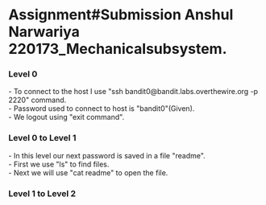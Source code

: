 <h1>Assignment#Submission Anshul Narwariya 220173_Mechanicalsubsystem.</h1>
<h3>Level 0</h3>
- To connect to the host I use "ssh bandit0@bandit.labs.overthewire.org -p 2220" command.<br>
- Password used to connect to host is "bandit0"(Given).<br>
- We logout using "exit command".
<h3>Level 0 to Level 1</h3>
- In this level our next password is saved in a file "readme".<br>
- First we use "ls" to find files.<br>
- Next we will use "cat readme" to open the file.<br>
<h3>Level 1 to Level 2</h3>

